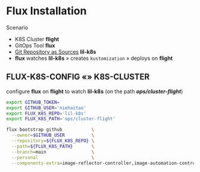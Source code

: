 # Flux Installation

Scenario

- K8S Cluster **flight**
- GitOps Tool **flux**
- [Git Repository as Sources](https://toolkit.fluxcd.io/core-concepts/#sources) **lil-k8s**
- **flux** watches **lil-k8s** » creates `kustomization` » deploys on **flight**

## FLUX-K8S-CONFIG «» K8S-CLUSTER

configure **flux** on **flight** to watch **lil-k8s** (on the path ***ops/cluster-flight***)

```bash
export GITHUB_TOKEN=
export GITHUB_USER='niehaitao'
export FLUX_K8S_REPO='lil-k8s'
export FLUX_K8S_PATH='ops/cluster-flight'

flux bootstrap github           \
  --owner=$GITHUB_USER          \
  --repository=${FLUX_K8S_REPO} \
  --path=${FLUX_K8S_PATH}       \
  --branch=main                 \
  --personal                    \
  --components-extra=image-reflector-controller,image-automation-controller
```
